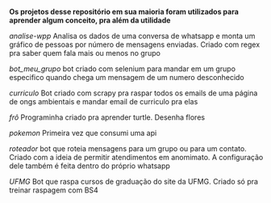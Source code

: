 **Os projetos desse repositório em sua maioria foram utilizados para aprender algum conceito, pra além da utilidade**

*analise-wpp*
Analisa os dados de uma conversa de whatsapp e monta um gráfico de pessoas por número de mensagens enviadas. Criado com 
regex pra saber quem fala mais ou menos no grupo

*bot_meu_grupo*
bot criado com selenium para mandar em um grupo especifico quando chega um mensagem de um numero desconhecido

*curriculo*
Bot criado com scrapy pra raspar todos os emails de uma página de ongs ambientais e mandar email de curriculo pra elas

*frô*
Programinha criado pra aprender turtle. Desenha flores

*pokemon*
Primeira vez que consumi uma api

*roteador*
bot que roteia mensagens para um grupo ou para um contato. Criado com a ideia de permitir atendimentos em anomimato. A configuração dele também é feita dentro do próprio whatsapp

*UFMG*
Bot que raspa cursos de graduação do site da UFMG. Criado só pra treinar raspagem com BS4